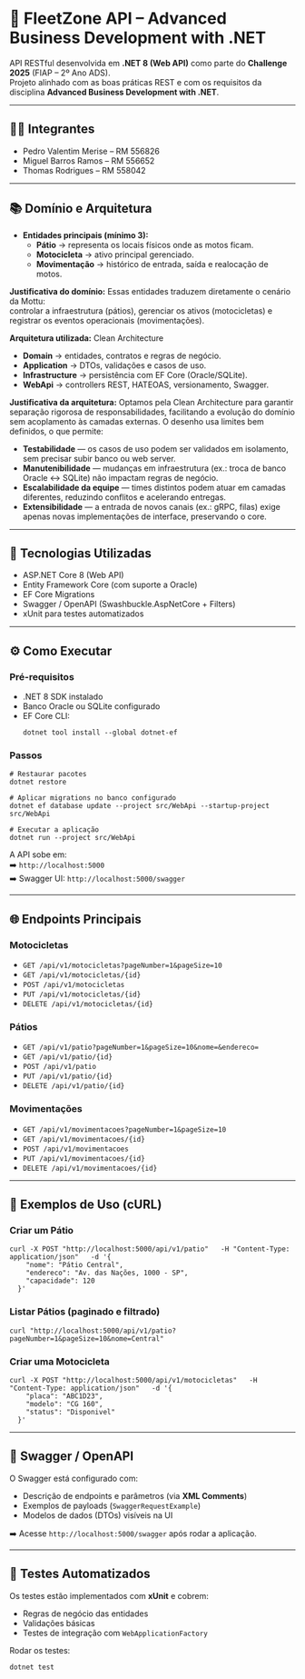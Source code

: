 # 🛵 FleetZone API – Advanced Business Development with .NET

API RESTful desenvolvida em **.NET 8 (Web API)** como parte do **Challenge 2025** (FIAP – 2º Ano ADS).  
Projeto alinhado com as boas práticas REST e com os requisitos da disciplina **Advanced Business Development with .NET**.

---

## 👨‍💻 Integrantes
- Pedro Valentim Merise – RM 556826
- Miguel Barros Ramos – RM 556652
- Thomas Rodrigues – RM 558042

---

## 📚 Domínio e Arquitetura

- **Entidades principais (mínimo 3):**
  - **Pátio** → representa os locais físicos onde as motos ficam.
  - **Motocicleta** → ativo principal gerenciado.
  - **Movimentação** → histórico de entrada, saída e realocação de motos.

**Justificativa do domínio:** Essas entidades traduzem diretamente o cenário da Mottu:  
controlar a infraestrutura (pátios), gerenciar os ativos (motocicletas) e registrar os eventos operacionais (movimentações).

**Arquitetura utilizada:** Clean Architecture  
- **Domain** → entidades, contratos e regras de negócio.  
- **Application** → DTOs, validações e casos de uso.  
- **Infrastructure** → persistência com EF Core (Oracle/SQLite).  
- **WebApi** → controllers REST, HATEOAS, versionamento, Swagger.

**Justificativa da arquitetura:** Optamos pela Clean Architecture para garantir separação rigorosa de responsabilidades, facilitando a evolução do domínio sem acoplamento às camadas externas. O desenho usa limites bem definidos, o que permite:
- **Testabilidade** — os casos de uso podem ser validados em isolamento, sem precisar subir banco ou web server.
- **Manutenibilidade** — mudanças em infraestrutura (ex.: troca de banco Oracle ↔ SQLite) não impactam regras de negócio.
- **Escalabilidade da equipe** — times distintos podem atuar em camadas diferentes, reduzindo conflitos e acelerando entregas.
- **Extensibilidade** — a entrada de novos canais (ex.: gRPC, filas) exige apenas novas implementações de interface, preservando o core.

---

## 🚀 Tecnologias Utilizadas
- ASP.NET Core 8 (Web API)
- Entity Framework Core (com suporte a Oracle)
- EF Core Migrations
- Swagger / OpenAPI (Swashbuckle.AspNetCore + Filters)
- xUnit para testes automatizados

---

## ⚙️ Como Executar

### Pré-requisitos
- .NET 8 SDK instalado
- Banco Oracle ou SQLite configurado
- EF Core CLI:
  ```
  dotnet tool install --global dotnet-ef
  ```

### Passos
```
# Restaurar pacotes
dotnet restore

# Aplicar migrations no banco configurado
dotnet ef database update --project src/WebApi --startup-project src/WebApi

# Executar a aplicação
dotnet run --project src/WebApi
```

A API sobe em:  
➡️ `http://localhost:5000`  
➡️ Swagger UI: `http://localhost:5000/swagger`

---

## 🌐 Endpoints Principais

### Motocicletas
- `GET /api/v1/motocicletas?pageNumber=1&pageSize=10`
- `GET /api/v1/motocicletas/{id}`
- `POST /api/v1/motocicletas`
- `PUT /api/v1/motocicletas/{id}`
- `DELETE /api/v1/motocicletas/{id}`

### Pátios
- `GET /api/v1/patio?pageNumber=1&pageSize=10&nome=&endereco=`
- `GET /api/v1/patio/{id}`
- `POST /api/v1/patio`
- `PUT /api/v1/patio/{id}`
- `DELETE /api/v1/patio/{id}`

### Movimentações
- `GET /api/v1/movimentacoes?pageNumber=1&pageSize=10`
- `GET /api/v1/movimentacoes/{id}`
- `POST /api/v1/movimentacoes`
- `PUT /api/v1/movimentacoes/{id}`
- `DELETE /api/v1/movimentacoes/{id}`

---

## 📌 Exemplos de Uso (cURL)

### Criar um Pátio
```
curl -X POST "http://localhost:5000/api/v1/patio"   -H "Content-Type: application/json"   -d '{
    "nome": "Pátio Central",
    "endereco": "Av. das Nações, 1000 - SP",
    "capacidade": 120
  }'
```

### Listar Pátios (paginado e filtrado)
```
curl "http://localhost:5000/api/v1/patio?pageNumber=1&pageSize=10&nome=Central"
```

### Criar uma Motocicleta
```
curl -X POST "http://localhost:5000/api/v1/motocicletas"   -H "Content-Type: application/json"   -d '{
    "placa": "ABC1D23",
    "modelo": "CG 160",
    "status": "Disponivel"
  }'
```

---

## 📖 Swagger / OpenAPI

O Swagger está configurado com:
- Descrição de endpoints e parâmetros (via **XML Comments**)
- Exemplos de payloads (`SwaggerRequestExample`)
- Modelos de dados (DTOs) visíveis na UI

➡️ Acesse `http://localhost:5000/swagger` após rodar a aplicação.

---

## 🧪 Testes Automatizados

Os testes estão implementados com **xUnit** e cobrem:
- Regras de negócio das entidades
- Validações básicas
- Testes de integração com `WebApplicationFactory`

Rodar os testes:
```
dotnet test
```


